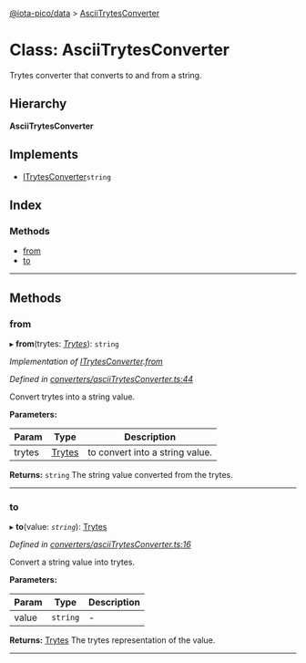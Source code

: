 [@iota-pico/data](../README.md) > [AsciiTrytesConverter](../classes/asciitrytesconverter.md)

# Class: AsciiTrytesConverter

Trytes converter that converts to and from a string.

## Hierarchy

**AsciiTrytesConverter**

## Implements

* [ITrytesConverter](../interfaces/itrytesconverter.md)`string`

## Index

### Methods

* [from](asciitrytesconverter.md#from)
* [to](asciitrytesconverter.md#to)

---

## Methods

<a id="from"></a>

###  from

▸ **from**(trytes: *[Trytes](trytes.md)*): `string`

*Implementation of [ITrytesConverter](../interfaces/itrytesconverter.md).[from](../interfaces/itrytesconverter.md#from)*

*Defined in [converters/asciiTrytesConverter.ts:44](https://github.com/iotaeco/iota-pico-data/blob/ecbfc47/src/converters/asciiTrytesConverter.ts#L44)*

Convert trytes into a string value.

**Parameters:**

| Param | Type | Description |
| ------ | ------ | ------ |
| trytes | [Trytes](trytes.md)   |  to convert into a string value. |

**Returns:** `string`
The string value converted from the trytes.

___

<a id="to"></a>

###  to

▸ **to**(value: *`string`*): [Trytes](trytes.md)

*Defined in [converters/asciiTrytesConverter.ts:16](https://github.com/iotaeco/iota-pico-data/blob/ecbfc47/src/converters/asciiTrytesConverter.ts#L16)*

Convert a string value into trytes.

**Parameters:**

| Param | Type | Description |
| ------ | ------ | ------ |
| value | `string`   |  - |

**Returns:** [Trytes](trytes.md)
The trytes representation of the value.

___

